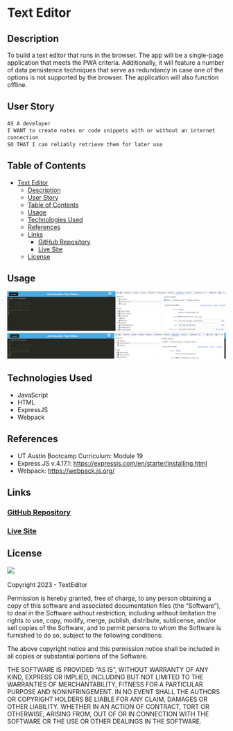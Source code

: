 # Text Editor

## Description

To build a text editor that runs in the browser. The app will be a single-page application that meets the PWA criteria. Additionally, it will feature a number of data persistence techniques that serve as redundancy in case one of the options is not supported by the browser. The application will also function offline.


## User Story

```
AS A developer
I WANT to create notes or code snippets with or without an internet connection
SO THAT I can reliably retrieve them for later use
```

## Table of Contents

- [Text Editor](#text-editor)
  - [Description](#description)
  - [User Story](#user-story)
  - [Table of Contents](#table-of-contents)
  - [Usage](#usage)
  - [Technologies Used](#technologies-used)
  - [References](#references)
  - [Links](#links)
    - [GitHub Repository](#github-repository)
    - [Live Site](#live-site)
  - [License](#license)



## Usage

![Writing text on offline](1.png)
![Text saved from offline mode in online mode](2.png)
## Technologies Used

- JavaScript
- HTML
- ExpressJS
- Webpack


## References

- UT Austin Bootcamp Curriculum: Module 19
- Express.JS v.4.17.1: https://expressjs.com/en/starter/installing.html
- Webpack: https://webpack.js.org/ 


## Links

### <a href="https://github.com/KaiDoll/TextEditor">GitHub Repository</a>

### <a href="https://texteditoroffline-ddff2d2a32a6.herokuapp.com/">Live Site</a>


## License

<img src='https://img.shields.io/badge/License-MIT-yellow.svg?style=for-the-badge'>

Copyright 2023 - TextEditor

Permission is hereby granted, free of charge, to any person obtaining a copy of this software and associated documentation files (the “Software”), to deal in the Software without restriction, including without limitation the rights to use, copy, modify, merge, publish, distribute, sublicense, and/or sell copies of the Software, and to permit persons to whom the Software is furnished to do so, subject to the following conditions:

The above copyright notice and this permission notice shall be included in all copies or substantial portions of the Software.

THE SOFTWARE IS PROVIDED “AS IS”, WITHOUT WARRANTY OF ANY KIND, EXPRESS OR IMPLIED, INCLUDING BUT NOT LIMITED TO THE WARRANTIES OF MERCHANTABILITY, FITNESS FOR A PARTICULAR PURPOSE AND NONINFRINGEMENT. IN NO EVENT SHALL THE AUTHORS OR COPYRIGHT HOLDERS BE LIABLE FOR ANY CLAIM, DAMAGES OR OTHER LIABILITY, WHETHER IN AN ACTION OF CONTRACT, TORT OR OTHERWISE, ARISING FROM, OUT OF OR IN CONNECTION WITH THE SOFTWARE OR THE USE OR OTHER DEALINGS IN THE SOFTWARE.
